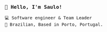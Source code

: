 <samp>

### 👋 Hello, I'm Saulo!

💻 Software engineer & Team Leader <br>
🏡 Brazilian, Based in Porto, Portugal. 

</samp>
